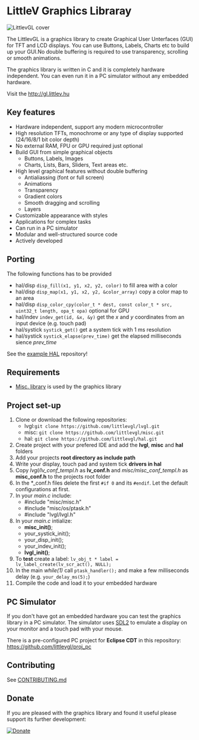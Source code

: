 # LittleV Graphics Libraray

![LittlevGL cover](http://www.gl.littlev.hu/home/main_cover_small.png)

The LittlevGL is a graphics library to create Graphical User Unterfaces (GUI) for TFT and LCD displays. You can use Buttons, Labels, Charts etc to build up your GUI.No double buffering is required to use transparency, scrolling or smooth animations.

The graphics library is written in C and it is completely hardware independent. You can even run it in a PC simulator without any embedded hardware.

Visit the http://gl.littlev.hu

## Key features
* Hardware independent, support any modern microcontroller
* High resolution TFTs, monochrome or any type of display supported (24/16/8/1 bit color depth)
* No external RAM, FPU or GPU required just optional
* Build GUI from simple graphical objects
  * Buttons, Labels, Images
  * Charts, Lists, Bars, Sliders, Text areas etc.
* High level graphical features without double buffering
  * Antialiassing (font or full screen)
  * Animations
  * Transparency
  * Gradient colors
  * Smooth dragging and scrolling
  * Layers
* Customizable appearance with styles
* Applications for complex tasks
* Can run in a PC simulator
* Modular and well-structured source code
* Actively developed

## Porting
The following functions has to be provided
* hal/disp `disp_fill(x1, y1, x2, y2, color)` to fill area with a color
* hal/disp `disp_map(x1, y1, x2, y2, &color_array)` copy a color map to an area
* hal/disp `disp_color_cpy(color_t * dest, const color_t * src, uint32_t length, opa_t opa)` optional for GPU
* hal/indev `indev_get(id, &x, &y)` get the *x* and *y* coordinates from an input device (e.g. touch pad)
* hal/systick `systick_get()` get a system tick with 1 ms resolution
* hal/systick `systick_elapse(prev_time)` get the elapsed milliseconds sience *prev_time*

See the [example HAL](https://github.com/littlevgl/hal) repository!

## Requirements
* [Misc. library](https://github.com/littlevgl/misc) is used by the graphics library

## Project set-up
1. Clone or download the following repositories:
   * lvgl:`git clone https://github.com/littlevgl/lvgl.git`  
   * misc: `git clone https://github.com/littlevgl/misc.git` 
   * hal: `git clone https://github.com/littlevgl/hal.git`
2. Create project with your prefered IDE and add the **lvgl**, **misc** and **hal** folders 
3. Add your projects **root directory as include path** 
4. Write your display, touch pad and system tick **drivers in hal**
5. Copy *lvgl/lv_conf_templ.h* as **lv_conf.h** and *misc/misc_conf_templ.h* as **misc_conf.h** to the projects root folder
6. In the *_conf.h files delete the first `#if 0` and its `#endif`. Let the default configurations at first.
7. In your *main.c* include: 
   * #include "misc/misc.h" 
   * #include "misc/os/ptask.h"
   * #include "lvgl/lvgl.h"   
8. In your *main.c* intialize:
   * **misc_init()**;
   * your_systick_init();
   * your_disp_init();
   * your_indev_init();
   * **lvgl_init()**;
10. To **test** create a label: `lv_obj_t * label = lv_label_create(lv_scr_act(), NULL);`  
11. In the main *while(1)* call `ptask_handler();` and make a few milliseconds delay (e.g. `your_delay_ms(5);`) 
12. Compile the code and load it to your embedded hardware

## PC Simulator
If you don't have got an embedded hardware you can test the graphics library in a PC simulator. The simulator uses [SDL2](https://www.libsdl.org/) to emulate a display on your monitor and a touch pad with your mouse.

There is a pre-configured PC project for **Eclipse CDT** in this repository: https://github.com/littlevgl/proj_pc

## Contributing
See [CONTRIBUTING.md](https://github.com/littlevgl/lvgl/blob/master/docs/CONTRIBUTING.md)

## Donate
If you are pleased with the graphics library and found it useful please support its further development:

[![Donate](https://www.paypalobjects.com/en_US/i/btn/btn_donateCC_LG.gif)](https://www.paypal.com/cgi-bin/webscr?cmd=_s-xclick&hosted_button_id=GJV3SC5EHDANS)

